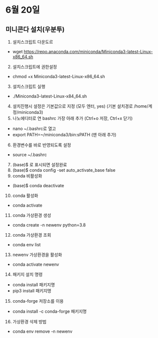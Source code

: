 # 6월 20일

## 미니콘다 설치(우분투)

1. 설치스크립트 다운도르
- wget https://repo.anaconda.com/miniconda/Miniconda3-latest-Linux-x86_64.sh
2. 설치스크립트에 권한설정
- chmod +x Miniconda3-latest-Linux-x86_64.sh
3. 설치스크립트 실행
- ./Miniconda3-latest-Linux-x84_64.sh
4. 설치진행시 설정은 기본값으로 지정 (모두 엔터, yes) (기본 설치경로 /home/계정/miniconda3)
5. 나노에디터로 연 bashrc 가장 아래 추가 (Ctrl+o 저장, Ctrl+x 닫기)
- nano ~/.bashrc로 열고
- export PATH=~/miniconda3/bin:sPATH (맨 아래 추가)
6. 환경변수를 바로 반영되도록 설정
- source ~/.bashrc
7. (base)$ 로 표시되면 설정완료
8. (base)$ conda config -set auto_activate_base false
9. conda 비활성화
- (base)$ conda deactivate
10. conda 활성화
- conda activate
11. conda 가상환경 생성
- conda create -n newenv python=3.8
12. conda 가상환경 조회
- conda env list
13. newenv 가상환경을 활성화
- conda activate newenv
14. 패키지 설치 명령
- conda install 패키지명
- pip3 install 패키지명
15. conda-forge 저장소를 이용
- conda install -c conda-forge 패키지명
16. 가상환경 삭제 방법
- conda env remove -n newenv
